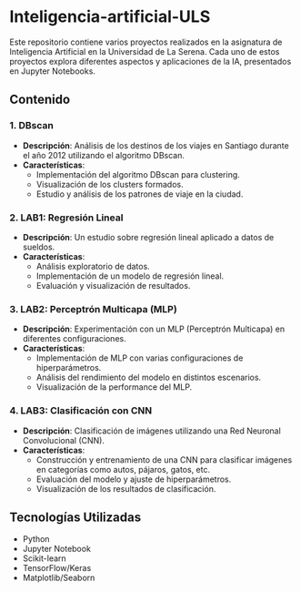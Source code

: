 # Inteligencia-artificial-ULS

Este repositorio contiene varios proyectos realizados en la asignatura de Inteligencia Artificial en la Universidad de La Serena. Cada uno de estos proyectos explora diferentes aspectos y aplicaciones de la IA, presentados en Jupyter Notebooks.

## Contenido

### 1. DBscan
- **Descripción**: Análisis de los destinos de los viajes en Santiago durante el año 2012 utilizando el algoritmo DBscan.
- **Características**:
  - Implementación del algoritmo DBscan para clustering.
  - Visualización de los clusters formados.
  - Estudio y análisis de los patrones de viaje en la ciudad.

### 2. LAB1: Regresión Lineal
- **Descripción**: Un estudio sobre regresión lineal aplicado a datos de sueldos.
- **Características**:
  - Análisis exploratorio de datos.
  - Implementación de un modelo de regresión lineal.
  - Evaluación y visualización de resultados.

### 3. LAB2: Perceptrón Multicapa (MLP)
- **Descripción**: Experimentación con un MLP (Perceptrón Multicapa) en diferentes configuraciones.
- **Características**:
  - Implementación de MLP con varias configuraciones de hiperparámetros.
  - Análisis del rendimiento del modelo en distintos escenarios.
  - Visualización de la performance del MLP.

### 4. LAB3: Clasificación con CNN
- **Descripción**: Clasificación de imágenes utilizando una Red Neuronal Convolucional (CNN).
- **Características**:
  - Construcción y entrenamiento de una CNN para clasificar imágenes en categorías como autos, pájaros, gatos, etc.
  - Evaluación del modelo y ajuste de hiperparámetros.
  - Visualización de los resultados de clasificación.

## Tecnologías Utilizadas
- Python
- Jupyter Notebook
- Scikit-learn
- TensorFlow/Keras
- Matplotlib/Seaborn
